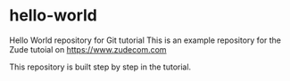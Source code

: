 # hello-world
Hello World repository for Git tutorial
This is an example repository for the Zude tutoial on https://www.zudecom.com

This repository is built step by step in the tutorial.
